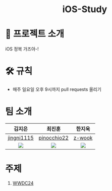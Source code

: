 <!-- 프로젝트 제목 및 로고 -->
<div align="center">
  <h1>iOS-Study</h1>
</div>

<!-- 프로젝트 소개 -->
# 🚀 프로젝트 소개
iOS 정복 가즈아-!

<!-- 규칙 -->
# 🛠 규칙
- 매주 일요일 오후 9시까지 pull requests 올리기

# 팀 소개
|김지은|최진훈|한지욱|
|:---:|:---:|:---:|
|[jingni1115](https://github.com/jingni1115)|[pinocchio22](https://github.com/pinocchio22)|[z-wook](https://github.com/z-wook)|
|![](https://avatars.githubusercontent.com/u/105254025?v=4)|![](https://avatars.githubusercontent.com/u/61182499?v=4)|![](https://avatars.githubusercontent.com/u/101041221?v=4)|

# 주제
1. [WWDC24](https://github.com/jinaiOS/iOS-Study/tree/main/Week1)
